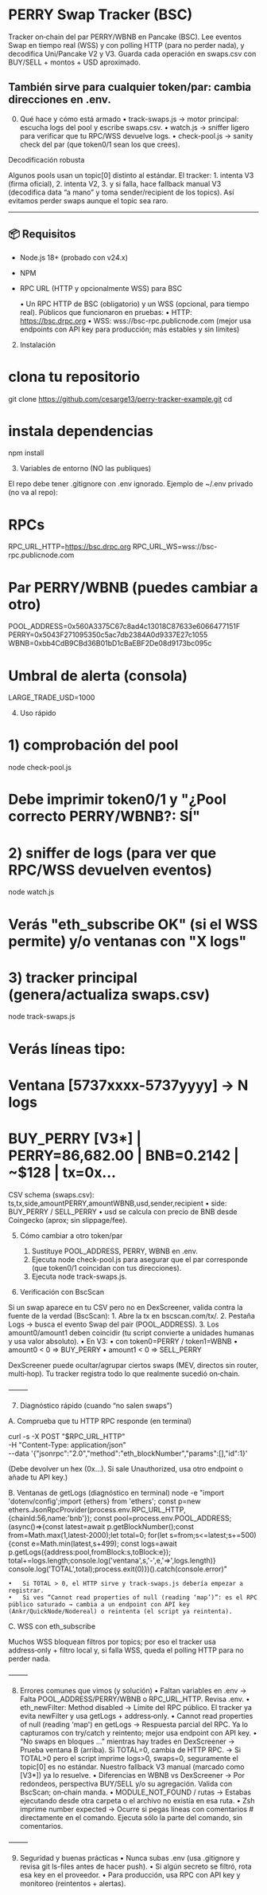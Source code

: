 # PERRY Swap Tracker (BSC)

Tracker on‑chain del par PERRY/WBNB en Pancake (BSC).
Lee eventos Swap en tiempo real (WSS) y con polling HTTP (para no perder nada), y decodifica Uni/Pancake V2 y V3.
Guarda cada operación en swaps.csv con BUY/SELL + montos + USD aproximado.

También sirve para cualquier token/par: cambia direcciones en .env.
---

0) Qué hace y cómo está armado
	•	track-swaps.js → motor principal: escucha logs del pool y escribe swaps.csv.
	•	watch.js → sniffer ligero para verificar que tu RPC/WSS devuelve logs.
	•	check-pool.js → sanity check del par (que token0/1 sean los que crees).

Decodificación robusta

Algunos pools usan un topic[0] distinto al estándar. El tracker:
	1.	intenta V3 (firma oficial),
	2.	intenta V2,
	3.	y si falla, hace fallback manual V3 (decodifica data “a mano” y toma sender/recipient de los topics).
Así evitamos perder swaps aunque el topic sea raro.

----


## 📦 Requisitos

- Node.js 18+ (probado con v24.x)
- NPM
- RPC URL (HTTP y opcionalmente WSS) para BSC

	•	Un RPC HTTP de BSC (obligatorio) y un WSS (opcional, para tiempo real).
Públicos que funcionaron en pruebas:
	•	HTTP: https://bsc.drpc.org
	•	WSS:  wss://bsc-rpc.publicnode.com
(mejor usa endpoints con API key para producción; más estables y sin límites)

2) Instalación

# clona tu repositorio
git clone https://github.com/cesarge13/perry-tracker-example.git
cd <tu-repo>

# instala dependencias
npm install

3) Variables de entorno (NO las publiques)

El repo debe tener .gitignore con .env ignorado.
Ejemplo de ~/.env privado (no va al repo):

# RPCs
RPC_URL_HTTP=https://bsc.drpc.org
RPC_URL_WS=wss://bsc-rpc.publicnode.com

# Par PERRY/WBNB (puedes cambiar a otro)
POOL_ADDRESS=0x560A3375C67c8ad4c13018C87633e6066477151F
PERRY=0x5043F271095350c5ac7db2384A0d9337E27c1055
WBNB=0xbb4CdB9CBd36B01bD1cBaEBF2De08d9173bc095c

# Umbral de alerta (consola)
LARGE_TRADE_USD=1000

4) Uso rápido

# 1) comprobación del pool
node check-pool.js
# Debe imprimir token0/1 y "¿Pool correcto PERRY/WBNB?: SÍ"

# 2) sniffer de logs (para ver que RPC/WSS devuelven eventos)
node watch.js
# Verás "eth_subscribe OK" (si el WSS permite) y/o ventanas con "X logs"

# 3) tracker principal (genera/actualiza swaps.csv)
node track-swaps.js
# Verás líneas tipo:
# Ventana [5737xxxx-5737yyyy] -> N logs
# BUY_PERRY [V3*] | PERRY=86,682.00 | BNB=0.2142 | ~$128 | tx=0x...

CSV schema (swaps.csv):
ts,tx,side,amountPERRY,amountWBNB,usd,sender,recipient
	•	side: BUY_PERRY / SELL_PERRY
	•	usd se calcula con precio de BNB desde Coingecko (aprox; sin slippage/fee).


5) Cómo cambiar a otro token/par
	1.	Sustituye POOL_ADDRESS, PERRY, WBNB en .env.
	2.	Ejecuta node check-pool.js para asegurar que el par corresponde (que token0/1 coincidan con tus direcciones).
	3.	Ejecuta node track-swaps.js.

6) Verificación con BscScan

Si un swap aparece en tu CSV pero no en DexScreener, valida contra la fuente de la verdad (BscScan):
	1.	Abre la tx en bscscan.com/tx/<hash>.
	2.	Pestaña Logs → busca el evento Swap del pair (POOL_ADDRESS).
	3.	Los amount0/amount1 deben coincidir (tu script convierte a unidades humanas y usa valor absoluto).
	•	En V3:
	•	con token0=PERRY / token1=WBNB
	•	amount0 < 0 ⇒ BUY_PERRY
	•	amount1 < 0 ⇒ SELL_PERRY

DexScreener puede ocultar/agrup​ar ciertos swaps (MEV, directos sin router, multi‑hop). Tu tracker registra todo lo que realmente sucedió on‑chain.

⸻

7) Diagnóstico rápido (cuando “no salen swaps”)

A. Comprueba que tu HTTP RPC responde (en terminal)

curl -s -X POST "$RPC_URL_HTTP" \
  -H "Content-Type: application/json" \
  --data '{"jsonrpc":"2.0","method":"eth_blockNumber","params":[],"id":1}'

(Debe devolver un hex (0x…). Si sale Unauthorized, usa otro endpoint o añade tu API key.)

B. Ventanas de getLogs (diagnóstico en terminal)
node -e "import 'dotenv/config';import {ethers} from 'ethers';
const p=new ethers.JsonRpcProvider(process.env.RPC_URL_HTTP,{chainId:56,name:'bnb'});
const pool=process.env.POOL_ADDRESS;
(async()=>{const latest=await p.getBlockNumber();const from=Math.max(1,latest-2000);let total=0;
for(let s=from;s<=latest;s+=500){const e=Math.min(latest,s+499);
const logs=await p.getLogs({address:pool,fromBlock:s,toBlock:e});
total+=logs.length;console.log('ventana',s,'-',e,'=>',logs.length)}
console.log('TOTAL',total);process.exit(0)})().catch(console.error)"


	•	Si TOTAL > 0, el HTTP sirve y track-swaps.js debería empezar a registrar.
	•	Si ves “Cannot read properties of null (reading ‘map’)”: es el RPC público saturado → cambia a un endpoint con API key (Ankr/QuickNode/Nodereal) o reintenta (el script ya reintenta).


C. WSS con eth_subscribe

Muchos WSS bloquean filtros por topics; por eso el tracker usa address‑only + filtro local y, si falla WSS, queda el polling HTTP para no perder nada.

⸻

8) Errores comunes que vimos (y solución)
	•	Faltan variables en .env
→ Falta POOL_ADDRESS/PERRY/WBNB o RPC_URL_HTTP. Revisa .env.
	•	eth_newFilter: Method disabled
→ Límite del RPC público. El tracker ya evita newFilter y usa getLogs + address‑only.
	•	Cannot read properties of null (reading 'map') en getLogs
→ Respuesta parcial del RPC. Ya lo capturamos con try/catch y reintento; mejor usa endpoint con API key.
	•	“No swaps en bloques …” mientras hay trades en DexScreener
→ Prueba ventana B (arriba). Si TOTAL=0, cambia de HTTP RPC.
→ Si TOTAL>0 pero el script imprime logs>0, swaps=0, seguramente el topic[0] es no estándar. Nuestro fallback V3 manual (marcado como [V3*]) ya lo resuelve.
	•	Diferencias en WBNB vs DexScreener
→ Por redondeos, perspectiva BUY/SELL y/o su agregación. Valida con BscScan; on‑chain manda.
	•	MODULE_NOT_FOUND / rutas
→ Estabas ejecutando desde otra carpeta o el archivo no existía en esa ruta.
	•	Zsh imprime number expected
→ Ocurre si pegas líneas con comentarios # directamente en el comando. Ejecuta sólo la parte del comando, sin comentarios.

⸻

9) Seguridad y buenas prácticas
	•	Nunca subas .env (usa .gitignore y revisa git ls-files antes de hacer push).
	•	Si algún secreto se filtró, rota esa key en el proveedor.
	•	Para producción, usa RPC con API key y monitoreo (reintentos + alertas).
